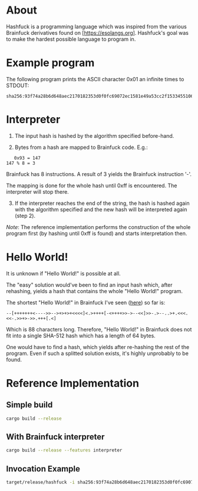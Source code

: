 # About

Hashfuck is a programming language which was inspired from the various Brainfuck derivatives found on [https://esolangs.org]. Hashfuck's goal was to make the hardest possible language to program in.

# Example program

The following program prints the ASCII character 0x01 an infinite times to STDOUT:

```
sha256:93f74a28b6d648aec2170182353d0f0fc69072ec1581e49a53cc2f1533455106
```

# Interpreter

1. The input hash is hashed by the algorithm specified before-hand.

2. Bytes from a hash are mapped to Brainfuck code. E.g.:

```
   0x93 = 147
147 % 8 = 3
```

Brainfuck has 8 instructions. A result of 3 yields the Brainfuck instruction '-'.

The mapping is done for the whole hash until 0xff is encountered. The interpreter will stop there.

3. If the interpreter reaches the end of the string, the hash is hashed again with the algorithm specified and the new hash will be interpreted again (step 2).

_Note_: The reference implementation performs the construction of the whole program first (by hashing until 0xff is found) and starts interpretation then. 

# Hello World!

It is unknown if "Hello World!" is possible at all. 

The "easy" solution would've been to find an input hash which, after rehashing, yields a hash that contains the whole "Hello World!" program.

The shortest "Hello World!" in Brainfuck I've seen ([here](https://www.reddit.com/r/tinycode/comments/1oqgwm/shortest_hello_world_brainfuck_code/cdsn4mb/)) so far is:

```--[+++++++<---->>-->+>+>+<<<<]<.>++++[-<++++>>->--<<]>>-.>--..>+.<<<.<<-.>>+>->>.+++[.<]```


Which is 88 characters long. Therefore, "Hello World!" in Brainfuck does not fit into a single SHA-512 hash which has a length of 64 bytes.

One would have to find a hash, which yields after re-hashing the rest of the program. Even if such a splitted solution exists, it's highly unprobably to be found.

# Reference Implementation

## Simple build

```bash
cargo build --release
```

## With Brainfuck interpreter 

```bash
cargo build --release --features interpreter
```

## Invocation Example

```bash
target/release/hashfuck -i sha256:93f74a28b6d648aec2170182353d0f0fc69072ec1581e49a53cc2f1533455106
```

